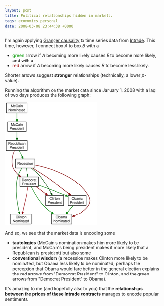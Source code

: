 ```yaml
---
layout: post
title: Political relationships hidden in markets.
tags: economics personal
date: 2008-03-08 23:44:38 +0000
---
```


I'm again applying <a href="http://en.wikipedia.org/wiki/Granger_causality">Granger causality</a>  to time series data from <a href="http://intrade.com/">Intrade</a>.  This time, however, I connect box <i>A</i> to box <i>B</i> with a
<ul>
<li><font color="#009900">green</font> arrow if <i>A</i> becoming more likely causes <i>B</i> to become more likely, and with a</li>
<li><font color="#990000">red</font> arrow if <i>A</i> becoming more likely causes <i>B</i> to become less likely.</li>
</ul>
Shorter arrows suggest <b>stronger</b> relationships (technically, a lower <i>p</i>-value).

Running the algorithm on the market data since January 1, 2008 with a lag of two days produces the following graph:

<img src='final3.png' title='Two day lag since January 1, 2008'>

And so, we see that the market data is encoding some
<ul>
<li><b>tautologies</b> (McCain's nomination makes him more likely to be president, and McCain's being president makes it more likely that a Republican is president) but also some</li>
<li><b>conventional wisdom</b> (a recession makes Clinton more likely to be nominated, but Obama less likely to be nominated; perhaps the perception that Obama would fare better in the general election explains the red arrows from "Democrat President" to Clinton, and the green arrows from "Democrat President" to Obama).</li>
</ul>
It's amazing to me (and hopefully also to you) that the <b>relationships between the prices of these Intrade contracts</b> manages to encode popular sentiments.


